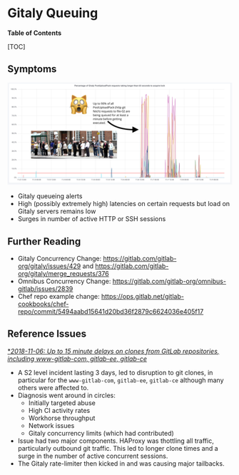 # Gitaly Queuing

**Table of Contents**

[TOC]

## Symptoms

![Gitaly Queuing Graph](../../img/gitaly-queuing.png)

* Gitaly queueing alerts
* High (possibly extremely high) latencies on certain requests but load on Gitaly servers remains low
* Surges in number of active HTTP or SSH sessions

## Further Reading

* Gitaly Concurrency Change: <https://gitlab.com/gitlab-org/gitaly/issues/429> and <https://gitlab.com/gitlab-org/gitaly/merge_requests/376>
* Omnibus Concurrency Change: <https://gitlab.com/gitlab-org/omnibus-gitlab/issues/2839>
* Chef repo example change: <https://ops.gitlab.net/gitlab-cookbooks/chef-repo/commit/5494aabd15641d20bd36f2879c6624036e405f17>

## Reference Issues

[**2018-11-06: Up to 15 minute delays on clones from GitLab repositories, including www-gitlab-com, gitlab-ee, gitlab-ce*](https://gitlab.com/gitlab-com/gl-infra/production/issues/553)

* A S2 level incident lasting 3 days, led to disruption to git clones, in particular for the `www-gitlab-com`, `gitlab-ee`, `gitlab-ce`
  although many others were affected to.
* Diagnosis went around in circles:
  * Initially targeted abuse
  * High CI activity rates
  * Workhorse throughput
  * Network issues
  * Gitaly concurrency limits (which had contributed)
* Issue had two major components. HAProxy was thottling all traffic, particularly outbound git traffic. This
  led to longer clone times and a surge in the number of active concurrent sessions.
* The Gitaly rate-limiter then kicked in and was causing major tailbacks.
